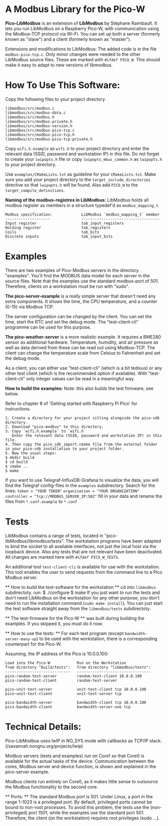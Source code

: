 # A Modbus Library for the Pico-W
**Pico-LibModbus** is an extension of **LibModbus** by Stéphane Raimbault.
It lets you run LibModbus on a Raspberry Pico-W, with communication using the Modbus-TCP protocol via Wi-Fi.
You can set up both a server (formerly known as "slave") and a client (formerly known as "master").

Extensions and modifications to LibModbus:
The added code is in the file `modbus-pico-tcp.c`. Only minor changes were needed to the other LibModbus source files. These are marked with `#ifdef PICO_W`. This should make it easy to adapt to new versions of libmodbus.

# How To Use This Software:
Copy the following files to your project directory.

```
libmodbus/src/modbus.c
libmodbus/src/modbus-data.c
libmodbus/src/modbus.h
libmodbus/src/modbus-private.h
libmodbus/src/modbus-version.h
libmodbus/src/modbus-pico-tcp.c
libmodbus/src/modbus-pico-tcp.h
libmodbus/src/modbus-pico-tcp-private.h
```
Copy `wifi.h.example` as `wifi.h` to your project directory and enter the relevant data (SSID, password and workstation IP) in this file.
Do not forget to create your `lwipopts.h` file or copy `lwipopts_mbus_common.h` as `lwipopts.h` to your project directory.

Use `examples/CMakeLists.txt` as guideline for your `CMakeLists.txt`.
Make sure you add your project directory to the `target_include_directories`  directive so that `lwipopts.h` will be found. Also add `PICO_W` to the `target_compile_definitions`.

**Naming of the modbus-registres in LibModbus:**
LibModbus holds all modbus register as members in a structure typedef'd as `modbus_mapping_t`.

```
Modbus spezification:             LibModbus `modbus_mapping_t` member
--------------------              -----------------------------------
Input register                    tab_input_registers
Holding register                  tab_registers
Coils                             tab_bits
Discrete inputs                   tab_input_bits
```

# Examples
There are two examples of Pico-Modbus servers in the directory "examples". You'll find the MODBUS data model for each server in the source files.
Note that the examples use the standard modbus-port of 501. Therefore, clients on a workstation must be run with "sudo".

**The pico-server-example**
is a really simple server that doesn't need any extra components. It shows the time, the CPU temperature, and a counter (0-15) via Modbus TCP.

The server configuration can be changed by the client. You can set the time, start the RTC and set the debug mode. The "test-client-cli" programme can be used for this purpose.

**The pico-weather-server**
is a more realistic example. It requires a BME280 sensor as additional hardware. Temperature, humidity, and air pressure as well as data derived from these can be read out using Modbus-TCP. The client can change the temperature scale from Celsius to Fahrenheit and set the debug mode.

As a client, you can either use "test-client-cli" (which is a bit tedious) or any other test client (which is the recommended option if available). With "test-client-cli" only  integer values can be read  in a meaningful way.

**How to build the examples:**
Note: this also builds the test firmware, see below.

Refer to chapter 8 of 'Getting started with Raspberry Pi Pico' for instructions.

```
1. Create a directory for your project sitting alongside the pico-sdk directory.
2. Download "pico-modbus" to this directory.
3. Copy `wifi.h.example` to `wifi.h`
   Enter the relevant data (SSID, password and workstation IP) in this file.
4. Then copy the pico_sdk_import.cmake file from the external folder in your pico-sdk installation to your project folder.
5. Now the usual steps:
$ mkdir build
$ cd build
$ cmake ..
$ make
```
If you want to use Telegraf-InfluxDB-Grafana to visualize the data, you will find the Telegraf config-files in the `examples` subdirectory.
Search for the lines:
`token = "YOUR TOKEN"`
`organization = "YOUR ORGANIZATION"`
`controller = "tcp://MODBUS_SERVER_IP:502"`
fill in your data and rename the files from `*.conf.example` to `*.conf`

# Tests
LibModbus contains a range of tests, located in "pico-libModbus/libmodbus/tests".
The workstation programs have been adapted to bind the socket to all available interfaces, not just the local host via the loopback device. Also any tests that are not relevant have been deactivated. All changes are marked here with `#ifdef PICO_W_TESTS`.

An additional tool `test-client-cli` is available for use with the workstation.
This tool enables the user to send requests from the command line to a Pico Modbus server.

** How to build the test-software for the workstation **
cd into `libmodbus` subdirectoty.
run:
$ ./configure
$ make
If you just want to run the tests and don't need LibModbus on the workstation for any other purpose, you don't need to run the installation command (`sudo make install`).
You can just start the test software straight away from the `libmodbus/tests` subdirectoty.

** The test-firmware for the Pico-W **
was built during building the examples. If you skipped it, you must do it now.

** How to use the tests: **
For each test program (except `bandwidth-server-many-up`) to be used with the workstation, there is a corresponding counterpart for the Pico-W.

Assuming, the IP address of the Pico is 10.0.0.100:

```
Load into the Pico-W            Run on the Workstation
from directory "build/tests":   from directory "libmodbus/tests":
-----------------------------   ---------------------------------
pico-random-test-server         random-test-client 10.0.0.100
pico-random-test-client         random-test-server

pico-unit-test-server           unit-test-client tcp 10.0.0.100
pico-unit-test-client           unit-test-server tcp

pico-bandwidth-server           bandwidth-client tcp 10.0.0.100
pico-bandwidth-client           bandwidth-server-one tcp
```

# Technical Details:
Pico-LibModbus uses lwIP in NO_SYS mode with callbacks as TCP/IP stack. (/savannah.nongnu.org/projects/lwip)

Modbus servers (tests and examples) run on Core1 so that Core0 is available for the actual tasks of the device. Communication between the cores, Modbus server and device function, is shown and explained in the pico-server example.

Modbus clients run entirely on Core0, as it makes little sense to outsource the Modbus functionality to the second core.

** Ports: **
The standard Modbus port is 501. Under Linux, a port in the range 1-1023 is a privileged port. By default, privileged ports cannot be bound to non-root processes.
To avoid this problem, the tests use the (non-privileged) port 1501, while the examples use the standard port 501. Therefore, the client (on the workstation) requires root privileges (sudo ...).
